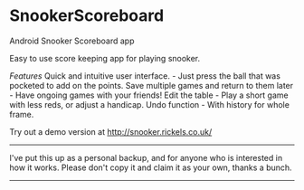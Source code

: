 SnookerScoreboard
=================

Android Snooker Scoreboard app

Easy to use score keeping app for playing snooker.

*Features*
Quick and intuitive user interface. - Just press the ball that was pocketed to add on the points.
Save multiple games and return to them later - Have ongoing games with your friends!
Edit the table - Play a short game with less reds, or adjust a handicap.
Undo function - With history for whole frame.

Try out a demo version at http://snooker.rickels.co.uk/

************
I've put this up as a personal backup, and for anyone who is interested in how it works. 
Please don't copy it and claim it as your own, thanks a bunch.
************

